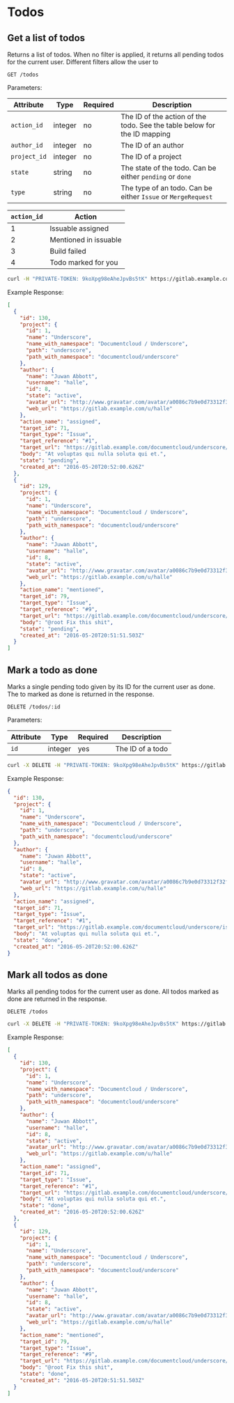 # Todos

## Get a list of todos

Returns a list of todos. When no filter is applied, it returns all pending todos
for the current user. Different filters allow the user to

```
GET /todos
```

Parameters:

| Attribute | Type | Required | Description |
| --------- | ---- | -------- | ----------- |
| `action_id` | integer | no | The ID of the action of the todo. See the table below for the ID mapping |
| `author_id` | integer | no | The ID of an author |
| `project_id` | integer | no | The ID of a project |
| `state` | string | no | The state of the todo. Can be either `pending` or `done` |
| `type` | string | no | The type of an todo. Can be either `Issue` or `MergeRequest` |

| `action_id` | Action |
| ----------- | ------ |
| 1           | Issuable assigned |
| 2           | Mentioned in issuable |
| 3           | Build failed |
| 4           | Todo marked for you |


```bash
curl -H "PRIVATE-TOKEN: 9koXpg98eAheJpvBs5tK" https://gitlab.example.com/api/v3/todos
```

Example Response:

```json
[
  {
    "id": 130,
    "project": {
      "id": 1,
      "name": "Underscore",
      "name_with_namespace": "Documentcloud / Underscore",
      "path": "underscore",
      "path_with_namespace": "documentcloud/underscore"
    },
    "author": {
      "name": "Juwan Abbott",
      "username": "halle",
      "id": 8,
      "state": "active",
      "avatar_url": "http://www.gravatar.com/avatar/a0086c7b9e0d73312f32ff745fdcb43e?s=80&d=identicon",
      "web_url": "https://gitlab.example.com/u/halle"
    },
    "action_name": "assigned",
    "target_id": 71,
    "target_type": "Issue",
    "target_reference": "#1",
    "target_url": "https://gitlab.example.com/documentcloud/underscore/issues/1",
    "body": "At voluptas qui nulla soluta qui et.",
    "state": "pending",
    "created_at": "2016-05-20T20:52:00.626Z"
  },
  {
    "id": 129,
    "project": {
      "id": 1,
      "name": "Underscore",
      "name_with_namespace": "Documentcloud / Underscore",
      "path": "underscore",
      "path_with_namespace": "documentcloud/underscore"
    },
    "author": {
      "name": "Juwan Abbott",
      "username": "halle",
      "id": 8,
      "state": "active",
      "avatar_url": "http://www.gravatar.com/avatar/a0086c7b9e0d73312f32ff745fdcb43e?s=80&d=identicon",
      "web_url": "https://gitlab.example.com/u/halle"
    },
    "action_name": "mentioned",
    "target_id": 79,
    "target_type": "Issue",
    "target_reference": "#9",
    "target_url": "https://gitlab.example.com/documentcloud/underscore/issues/9#note_959",
    "body": "@root Fix this shit",
    "state": "pending",
    "created_at": "2016-05-20T20:51:51.503Z"
  }
]
```

## Mark a todo as done

Marks a single pending todo given by its ID for the current user as done. The to
marked as done is returned in the response.

```
DELETE /todos/:id
```

Parameters:

| Attribute | Type | Required | Description |
| --------- | ---- | -------- | ----------- |
| `id` | integer | yes | The ID of a todo |

```bash
curl -X DELETE -H "PRIVATE-TOKEN: 9koXpg98eAheJpvBs5tK" https://gitlab.example.com/api/v3/todos/130
```

Example Response:

```json
{
  "id": 130,
  "project": {
    "id": 1,
    "name": "Underscore",
    "name_with_namespace": "Documentcloud / Underscore",
    "path": "underscore",
    "path_with_namespace": "documentcloud/underscore"
  },
  "author": {
    "name": "Juwan Abbott",
    "username": "halle",
    "id": 8,
    "state": "active",
    "avatar_url": "http://www.gravatar.com/avatar/a0086c7b9e0d73312f32ff745fdcb43e?s=80&d=identicon",
    "web_url": "https://gitlab.example.com/u/halle"
  },
  "action_name": "assigned",
  "target_id": 71,
  "target_type": "Issue",
  "target_reference": "#1",
  "target_url": "https://gitlab.example.com/documentcloud/underscore/issues/1",
  "body": "At voluptas qui nulla soluta qui et.",
  "state": "done",
  "created_at": "2016-05-20T20:52:00.626Z"
}
```

## Mark all todos as done

Marks all pending todos for the current user as done. All todos marked as done
are returned in the response.

```
DELETE /todos
```

```bash
curl -X DELETE -H "PRIVATE-TOKEN: 9koXpg98eAheJpvBs5tK" https://gitlab.example.com/api/v3/todos
```

Example Response:

```json
[
  {
    "id": 130,
    "project": {
      "id": 1,
      "name": "Underscore",
      "name_with_namespace": "Documentcloud / Underscore",
      "path": "underscore",
      "path_with_namespace": "documentcloud/underscore"
    },
    "author": {
      "name": "Juwan Abbott",
      "username": "halle",
      "id": 8,
      "state": "active",
      "avatar_url": "http://www.gravatar.com/avatar/a0086c7b9e0d73312f32ff745fdcb43e?s=80&d=identicon",
      "web_url": "https://gitlab.example.com/u/halle"
    },
    "action_name": "assigned",
    "target_id": 71,
    "target_type": "Issue",
    "target_reference": "#1",
    "target_url": "https://gitlab.example.com/documentcloud/underscore/issues/1",
    "body": "At voluptas qui nulla soluta qui et.",
    "state": "done",
    "created_at": "2016-05-20T20:52:00.626Z"
  },
  {
    "id": 129,
    "project": {
      "id": 1,
      "name": "Underscore",
      "name_with_namespace": "Documentcloud / Underscore",
      "path": "underscore",
      "path_with_namespace": "documentcloud/underscore"
    },
    "author": {
      "name": "Juwan Abbott",
      "username": "halle",
      "id": 8,
      "state": "active",
      "avatar_url": "http://www.gravatar.com/avatar/a0086c7b9e0d73312f32ff745fdcb43e?s=80&d=identicon",
      "web_url": "https://gitlab.example.com/u/halle"
    },
    "action_name": "mentioned",
    "target_id": 79,
    "target_type": "Issue",
    "target_reference": "#9",
    "target_url": "https://gitlab.example.com/documentcloud/underscore/issues/9#note_959",
    "body": "@root Fix this shit",
    "state": "done",
    "created_at": "2016-05-20T20:51:51.503Z"
  }
]
```